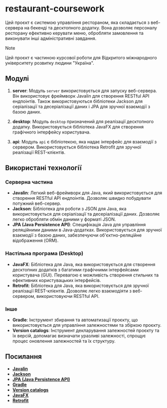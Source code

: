 # restaurant-coursework 

Цей проєкт є системою управління рестораном, яка складається з веб-сервера на бекенді та десктопного додатку. Вона дозволяє персоналу ресторану ефективно керувати меню, обробляти замовлення та виконувати інші адміністративні завдання.

> [!NOTE]
> Цей проєкт є частиною курсової роботи для Відкритого міжнародного університету розвитку людини "Україна".

## Модулі
1. **server**: Модуль `server` використовується для запуску веб-сервера. Він використовує фреймворк Javalin для створення RESTful API ендпоінтів. Також використовуються бібліотеки Jackson для серіалізації та десеріалізації даних і JPA для зручної взаємодії з базою даних.

2. **desktop**: Модуль `desktop` призначений для реалізації десктопного додатку. Використовується бібліотека JavaFX для створення графічного інтерфейсу користувача.

3. **api**: Модуль `api` є бібліотекою, яка надає інтерфейс для взаємодії з сервером. Використовується бібліотека Retrofit для зручної реалізації REST-клієнтів.


## Використані технології

### Серверна частина
- **Javalin**: Легкий веб-фреймворк для Java, який використовується для створення RESTful API ендпоінтів. Дозволяє швидко побудувати потужний веб-сервер.
- **Jackson**: Бібліотека для роботи з JSON для Java, яка використовується для серіалізації та десеріалізації даних. Дозволяє легко обробляти обмін даними у форматі JSON.
- **JPA (Java Persistence API)**: Специфікація Java для управління реляційними даними в Java-додатках. Використовується для зручної взаємодії з базою даних, забезпечуючи об'єктно-реляційне відображення (ORM).

### Настільна програма (Desktop)
- **JavaFX**: Бібліотека для Java, яка використовується для створення десктопних додатків з багатими графічними інтерфейсами користувача (GUI). Перевагою є можливість створення стильних та ефективних користувацьких інтерфейсів.
- **Retrofit**: Бібліотека для Java, яка використовується для зручної реалізації REST-клієнтів. Дозволяє легко взаємодіяти з веб-сервером, використовуючи RESTful API.

### Інше
- **Gradle**: Інструмент збирання та автоматизації проєкту, що використовується для управління залежностями та збіркою проєкту.
- **Version catalogs**: Інструмент декларування залежностей проєкту та їх версій, допомагає визначати уразливі залежності, спрощує процес оновлення залежностей та їх структуру.

## Посилання
- **[Javalin](https://javalin.io/)**
- **[Jackson](https://github.com/FasterXML/jackson)**
- **[JPA (Java Persistence API)](https://docs.oracle.com/javaee/7/tutorial/persistence-intro.htm)**
- **[Gradle](https://gradle.org/)**
- **[Version catalogs](https://docs.gradle.org/current/userguide/platforms.html)**
- **[JavaFX](https://openjfx.io/)**
- **[Retrofit](https://square.github.io/retrofit/)**
